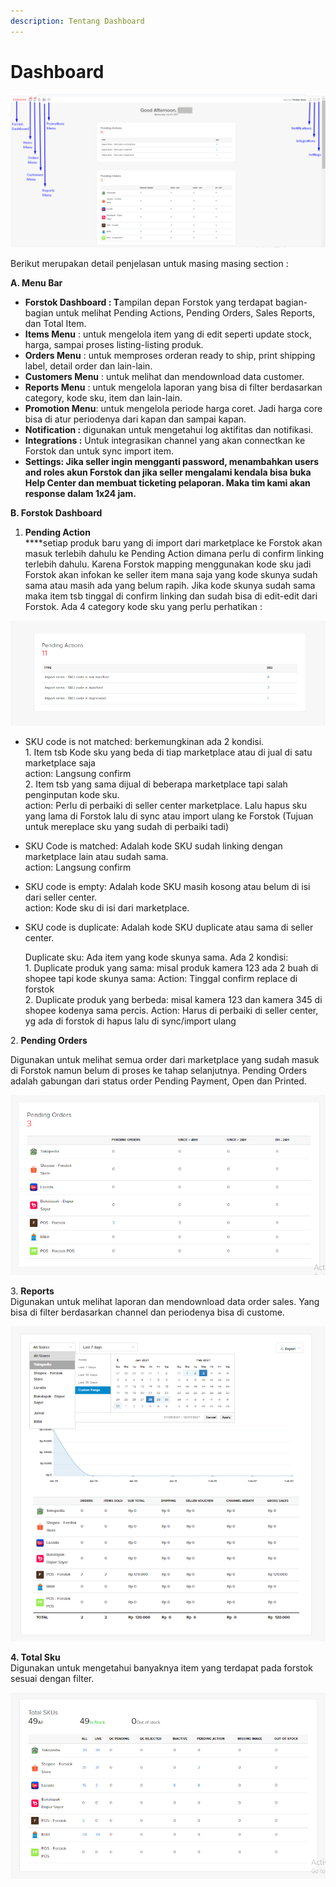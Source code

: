 ```yaml
---
description: Tentang Dashboard
---
```


# Dashboard

![](<../../.gitbook/assets/image (74).png>)

Berikut merupakan detail penjelasan untuk masing masing section :&#x20;

**A. Menu Bar**

* **Forstok Dashboard : T**ampilan depan Forstok yang terdapat bagian-bagian untuk melihat Pending Actions, Pending Orders, Sales Reports, dan Total Item.
* **Items Menu** : untuk mengelola item yang di edit seperti update stock, harga, sampai proses listing-listing produk.
* **Orders Menu** : untuk memproses orderan ready to ship, print shipping label, detail order dan lain-lain.
* **Customers Menu** : untuk melihat dan mendownload data customer.
* **Reports Menu** : untuk mengelola laporan yang bisa di filter berdasarkan category, kode sku, item dan lain-lain.
* **Promotion Menu**: untuk mengelola periode harga coret. Jadi harga core bisa di atur periodenya dari kapan dan sampai kapan.
* **Notification :** digunakan untuk mengetahui log aktifitas dan notifikasi.
* **Integrations :** Untuk integrasikan channel yang akan connectkan ke Forstok dan untuk sync import item.
* **Settings: Jika seller ingin mengganti password, menambahkan users and roles akun Forstok dan jika seller mengalami kendala bisa buka Help Center dan membuat ticketing pelaporan. Maka tim kami akan response dalam 1x24 jam.**

**B. Forstok Dashboard**

1. **Pending Action**\
   ****setiap produk baru yang di import dari marketplace ke Forstok akan masuk terlebih dahulu ke Pending Action dimana perlu di confirm linking terlebih dahulu. Karena Forstok mapping menggunakan kode sku jadi Forstok akan infokan ke seller item mana saja yang kode skunya sudah sama atau masih ada yang belum rapih. Jika kode skunya sudah sama maka item tsb tinggal di confirm linking dan sudah bisa di edit-edit dari Forstok. Ada 4 category kode sku yang perlu perhatikan :

![](<../../.gitbook/assets/image (124).png>)

* SKU code is not matched: berkemungkinan ada 2 kondisi.\
  1\. Item tsb Kode sku yang beda di tiap marketplace atau di jual di satu marketplace saja\
  action: Langsung confirm\
  2\. Item tsb yang sama dijual di beberapa marketplace tapi salah penginputan kode sku.\
  action: Perlu di perbaiki di seller center marketplace. Lalu hapus sku yang lama di Forstok lalu di sync atau import ulang ke Forstok (Tujuan untuk mereplace sku yang sudah di perbaiki tadi)
* SKU Code is matched: Adalah kode SKU sudah linking dengan marketplace lain atau sudah sama.\
  action: Langsung confirm
* SKU code is empty: Adalah kode SKU masih kosong atau belum di isi dari seller center.\
  action: Kode sku di isi dari marketplace.
*   SKU code is duplicate: Adalah  kode SKU duplicate atau sama di seller center.

    Duplicate sku: Ada item yang kode skunya sama. Ada 2 kondisi: \
    1\. Duplicate produk yang sama: misal produk kamera 123 ada 2 buah di shopee tapi kode skunya sama: Action: Tinggal confirm replace di forstok \
    2\. Duplicate produk yang berbeda: misal kamera 123 dan kamera 345 di shopee kodenya sama percis. Action: Harus di perbaiki di seller center, yg ada di forstok di hapus lalu di sync/import ulang

2\.  **Pending Orders**

Digunakan untuk melihat semua order dari marketplace yang sudah masuk di Forstok namun belum di proses ke tahap selanjutnya. Pending Orders adalah gabungan dari status order Pending Payment, Open dan Printed.&#x20;

![](<../../.gitbook/assets/image (96).png>)

&#x20;3\. **Reports**\
Digunakan untuk melihat laporan dan mendownload data order sales. Yang bisa di filter berdasarkan channel dan periodenya bisa di custome.

![](<../../.gitbook/assets/image (113).png>)

**4. Total Sku**\
Digunakan untuk mengetahui banyaknya item yang terdapat pada forstok sesuai dengan filter.

![](<../../.gitbook/assets/image (287).png>)
